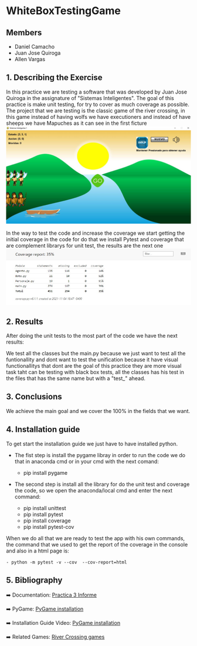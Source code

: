 # WhiteBoxTestingGame
## Members

- Daniel Camacho
- Juan Jose Quiroga
- Allen Vargas

## 1. Describing the Exercise
In this practice we are testing a software that was developed by Juan Jose Quiroga in the assignature of "Sistemas Inteligentes". The goal of this practice is make unit testing, for  try to cover as much coverage as possible. The project that we are testing is the classic game of the river crossing, in this game instead of having wolfs we have executioners and instead of have sheeps we have Mapuches as it can see in the first ficture
![game](https://github.com/Gestion-de-Calidad-2021/WhiteBoxTestingGame/blob/master/readmeImages/juego.jpg)

In the way to test the code and increase the coverage we start getting the initial coverage in the code for do that we install Pytest and coverage that are complement librarys for unit test, the results are the next one
![coverage](https://github.com/Gestion-de-Calidad-2021/WhiteBoxTestingGame/blob/master/readmeImages/coverage%2008.11.21.jpg)
## 2. Results

After doing the unit tests to the most part of the code we have the next results:


We test all the classes but the main.py because we just want to test all the funtionallity and dont want to test the unification because it have visual functionallitys that dont are the goal of this practice they are more visual task taht can be testing with black box tests, all the classes has his test in the files that has the same name but with a "test_" ahead.

## 3. Conclusions

We achieve the main goal and we cover the 100% in the fields that we want.
## 4. Installation guide
To get start the installation guide we just have to have installed python.
- The fist step is install the pygame libray in order to run the code we do that in anaconda cmd or in your cmd with the next comand:

    - pip install pygame 
- The second step is install all the library for do the unit test and coverage the code, so we open the anaconda/local cmd and enter the next command:

    - pip install unittest
    - pip install pytest
    - pip install coverage
    - pip install pytest-cov

When we do all that we are ready to test the app with his own commands, the command that we used to get the report of the coverage in the console and also in a html page is:

    - python -m pytest -v --cov  --cov-report=html 

## 5. Bibliography

➡️  Documentation: [Practica 3 Informe][Documentation]

➡️  PyGame: [PyGame installation][pyGame]

➡️  Installation Guide Video: [PyGame installation][Installation_Guide]

➡️  Related Games: [River Crossing games][river]

[Documentation]: https://docs.google.com/document/d/1Hr20V0DZpghZsD-QDwmHQrNLPcIB2Po0wkp7MxFP_E4/edit?usp=sharing

[pyGame]: https://www.pygame.org/news

[Installation_Guide]: https://www.youtube.com/watch?v=7BJ_BKeeJyM

[river]: https://www.transum.org/software/River_Crossing/

